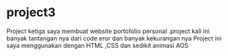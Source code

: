 # project3
Project ketiga saya membuat website portofolio personal .project kali ini banyak tantangan nya dari code eror dan banyak kekurangan nya
Project ini saya menggunakan dengan HTML ,CSS dan sedikit animasi AOS

